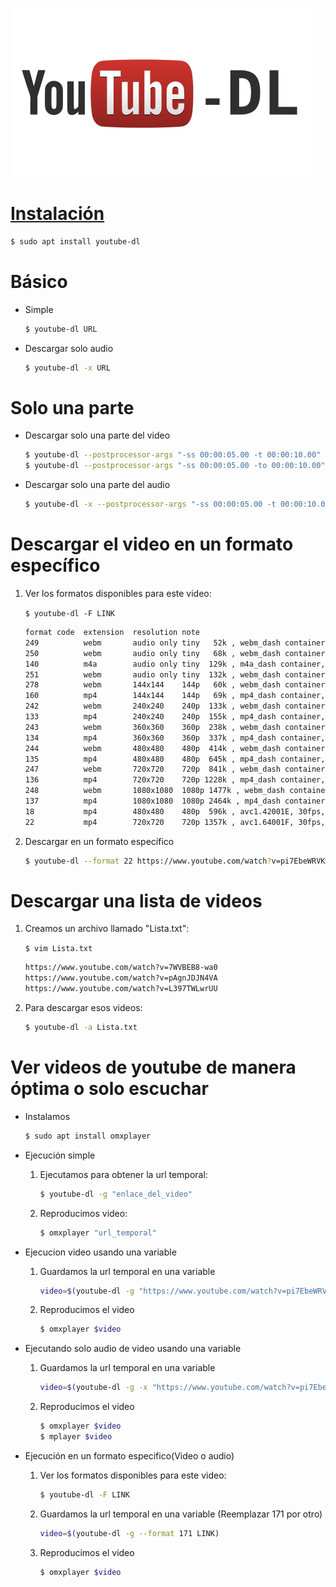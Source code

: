 [![](.img/youtube-dl.png)](https://youtube-dl.org/)

# [Instalación](https://github.com/ytdl-org/youtube-dl/blob/master/README.md#readme)

```sh
$ sudo apt install youtube-dl
```

# Básico

* Simple

	```sh
	$ youtube-dl URL
	```

* Descargar solo audio

	```sh
	$ youtube-dl -x URL
	```

# Solo una parte

* Descargar solo una parte del video

	```sh
	$ youtube-dl --postprocessor-args "-ss 00:00:05.00 -t 00:00:10.00" "https://www.youtube.com/watch?v=pi7EbeWRVKw"
	$ youtube-dl --postprocessor-args "-ss 00:00:05.00 -to 00:00:10.00" "https://www.youtube.com/watch?v=pi7EbeWRVKw"
	```

* Descargar solo una parte del audio

	```sh
	$ youtube-dl -x --postprocessor-args "-ss 00:00:05.00 -t 00:00:10.00" "https://www.youtube.com/watch?v=pi7EbeWRVKw"
	```

# Descargar el video en un formato específico

1. Ver los formatos disponibles para este video:

	`$ youtube-dl -F LINK`

	```sh
	format code  extension  resolution note
	249          webm       audio only tiny   52k , webm_dash container, opus @ 52k (48000Hz), 190.04KiB
	250          webm       audio only tiny   68k , webm_dash container, opus @ 68k (48000Hz), 249.74KiB
	140          m4a        audio only tiny  129k , m4a_dash container, mp4a.40.2@129k (44100Hz), 473.17KiB
	251          webm       audio only tiny  132k , webm_dash container, opus @132k (48000Hz), 481.66KiB
	278          webm       144x144    144p   60k , webm_dash container, vp9@  60k, 30fps, video only, 220.17KiB
	160          mp4        144x144    144p   69k , mp4_dash container, avc1.4d400b@  69k, 30fps, video only, 252.58KiB
	242          webm       240x240    240p  133k , webm_dash container, vp9@ 133k, 30fps, video only, 483.85KiB
	133          mp4        240x240    240p  155k , mp4_dash container, avc1.4d400d@ 155k, 30fps, video only, 567.12KiB
	243          webm       360x360    360p  238k , webm_dash container, vp9@ 238k, 30fps, video only, 868.05KiB
	134          mp4        360x360    360p  337k , mp4_dash container, avc1.4d4015@ 337k, 30fps, video only, 1.20MiB
	244          webm       480x480    480p  414k , webm_dash container, vp9@ 414k, 30fps, video only, 1.47MiB
	135          mp4        480x480    480p  645k , mp4_dash container, avc1.4d401e@ 645k, 30fps, video only, 2.29MiB
	247          webm       720x720    720p  841k , webm_dash container, vp9@ 841k, 30fps, video only, 2.99MiB
	136          mp4        720x720    720p 1228k , mp4_dash container, avc1.64001f@1228k, 30fps, video only, 4.36MiB
	248          webm       1080x1080  1080p 1477k , webm_dash container, vp9@1477k, 30fps, video only, 5.25MiB
	137          mp4        1080x1080  1080p 2464k , mp4_dash container, avc1.640020@2464k, 30fps, video only, 8.75MiB
	18           mp4        480x480    480p  596k , avc1.42001E, 30fps, mp4a.40.2 (48000Hz), 2.12MiB
	22           mp4        720x720    720p 1357k , avc1.64001F, 30fps, mp4a.40.2 (44100Hz) (best)
	```

2. Descargar en un formato específico

	```sh
	$ youtube-dl --format 22 https://www.youtube.com/watch?v=pi7EbeWRVKw
	```

# Descargar una lista de videos

1. Creamos un archivo llamado "Lista.txt":

	`$ vim Lista.txt`

	```sh
	https://www.youtube.com/watch?v=7WVBEB8-wa0
	https://www.youtube.com/watch?v=pAgnJDJN4VA
	https://www.youtube.com/watch?v=L397TWLwrUU
	```

2. Para descargar esos videos:

	```sh
	$ youtube-dl -a Lista.txt
	```

# Ver videos de youtube de manera óptima o solo escuchar

* Instalamos

	```sh
	$ sudo apt install omxplayer
	```

* Ejecución simple

	1. Ejecutamos para obtener la url temporal:

		```sh
		$ youtube-dl -g "enlace_del_video"
		```

	2. Reproducimos video:

		```sh
		$ omxplayer "url_temporal"
		```

* Ejecucion video usando una variable

	1. Guardamos la url temporal en una variable

		```sh
		video=$(youtube-dl -g "https://www.youtube.com/watch?v=pi7EbeWRVKw")
		```

	2. Reproducimos el video

		```sh
		$ omxplayer $video
		```

* Ejecutando solo audio de video usando una variable

	1. Guardamos la url temporal en una variable

		```sh
		video=$(youtube-dl -g -x "https://www.youtube.com/watch?v=pi7EbeWRVKw")
		```

	2. Reproducimos el video

		```sh
		$ omxplayer $video
		$ mplayer $video
		```

* Ejecución en un formato especifico(Video o audio)

	1. Ver los formatos disponibles para este video:

		```sh
		$ youtube-dl -F LINK
		```

	2. Guardamos la url temporal en una variable (Reemplazar 171 por otro)

		```sh
		video=$(youtube-dl -g --format 171 LINK)
		```

	3. Reproducimos el video

		```sh
		$ omxplayer $video
		```
